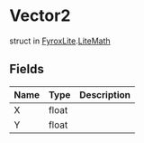 # Vector2
struct in [FyroxLite](../README.md).[LiteMath](README.md)
## Fields
| Name | Type | Description |
|---|---|---|
| X | float |  |
| Y | float |  |

